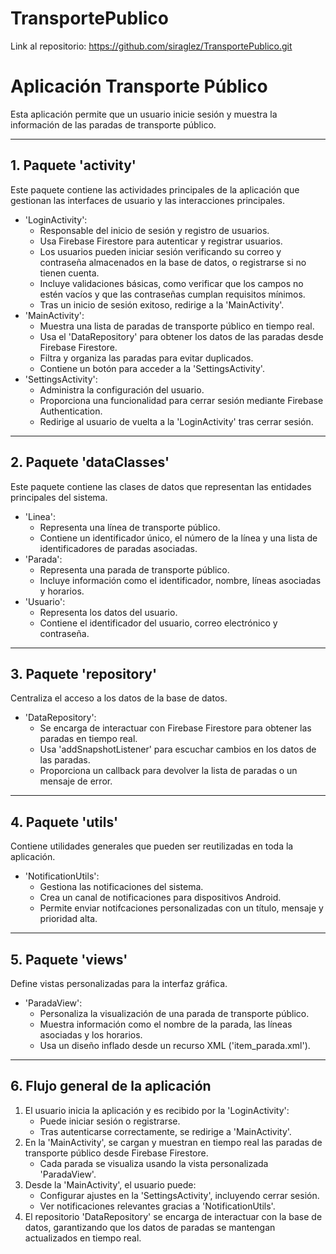# TransportePublico
 
Link al repositorio: https://github.com/siraglez/TransportePublico.git

# Aplicación Transporte Público
Esta aplicación permite que un usuario inicie sesión y muestra la información de las paradas de transporte público.

---

## 1. Paquete 'activity'
Este paquete contiene las actividades principales de la aplicación que gestionan las interfaces de usuario y las interacciones principales.
- 'LoginActivity': 
  - Responsable del inicio de sesión y registro de usuarios.
  - Usa Firebase Firestore para autenticar y registrar usuarios.
  - Los usuarios pueden iniciar sesión verificando su correo y contraseña almacenados en la base de datos, o registrarse si no tienen cuenta.
  - Incluye validaciones básicas, como verificar que los campos no estén vacíos y que las contraseñas cumplan requisitos mínimos.
  - Tras un inicio de sesión exitoso, redirige a la 'MainActivity'.
- 'MainActivity':
  - Muestra una lista de paradas de transporte público en tiempo real.
  - Usa el 'DataRepository' para obtener los datos de las paradas desde Firebase Firestore.
  - Filtra y organiza las paradas para evitar duplicados.
  - Contiene un botón para acceder a la 'SettingsActivity'.
- 'SettingsActivity':
  - Administra la configuración del usuario. 
  - Proporciona una funcionalidad para cerrar sesión mediante Firebase Authentication.
  - Redirige al usuario de vuelta a la 'LoginActivity' tras cerrar sesión.

---

## 2. Paquete 'dataClasses'
Este paquete contiene las clases de datos que representan las entidades principales del sistema.
- 'Linea':
  - Representa una línea de transporte público.
  - Contiene un identificador único, el número de la línea y una lista de identificadores de paradas asociadas.
- 'Parada':
  - Representa una parada de transporte público.
  - Incluye información como el identificador, nombre, líneas asociadas y horarios.
- 'Usuario':
  - Representa los datos del usuario.
  - Contiene el identificador del usuario, correo electrónico y contraseña.

--- 

## 3. Paquete 'repository'
Centraliza el acceso a los datos de la base de datos.
- 'DataRepository':
  - Se encarga de interactuar con Firebase Firestore para obtener las paradas en tiempo real.
  - Usa 'addSnapshotListener' para escuchar cambios en los datos de las paradas.
  - Proporciona un callback para devolver la lista de paradas o un mensaje de error.

---

## 4. Paquete 'utils'
Contiene utilidades generales que pueden ser reutilizadas en toda la aplicación.
- 'NotificationUtils':
  - Gestiona las notificaciones del sistema.
  - Crea un canal de notificaciones para dispositivos Android.
  - Permite enviar notifcaciones personalizadas con un título, mensaje y prioridad alta.

---

## 5. Paquete 'views'
Define vistas personalizadas para la interfaz gráfica.
- 'ParadaView':
  - Personaliza la visualización de una parada de transporte público.
  - Muestra información como el nombre de la parada, las líneas asociadas y los horarios.
  - Usa un diseño inflado desde un recurso XML ('item_parada.xml').

---

## 6. Flujo general de la aplicación
1. El usuario inicia la aplicación y es recibido por la 'LoginActivity':
   - Puede iniciar sesión o registrarse.
   - Tras autenticarse correctamente, se redirige a 'MainActivity'.
2. En la 'MainActivity', se cargan y muestran en tiempo real las paradas de transporte público desde Firebase Firestore.
   - Cada parada se visualiza usando la vista personalizada 'ParadaView'.
3. Desde la 'MainActivity', el usuario puede:
   - Configurar ajustes en la 'SettingsActivity', incluyendo cerrar sesión.
   - Ver notificaciones relevantes gracias a 'NotificationUtils'.
4. El repositorio 'DataRepository' se encarga de interactuar con la base de datos, garantizando que los datos de paradas se mantengan actualizados en tiempo real.
